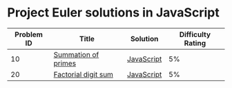# Project Euler solutions in JavaScript


| Problem ID | Title | Solution | Difficulty Rating |
| --- | --- | --- | --- |
| 10 | [Summation of primes](https://projecteuler.net/problem=10) | [JavaScript](https://github.com/saqib40/Project-Euler/blob/main/Solutions/10.js) | 5% |
| 20 | [Factorial digit sum](https://projecteuler.net/problem=20) | [JavaScript](https://github.com/saqib40/Project-Euler/blob/main/Solutions/20.js) | 5% |
